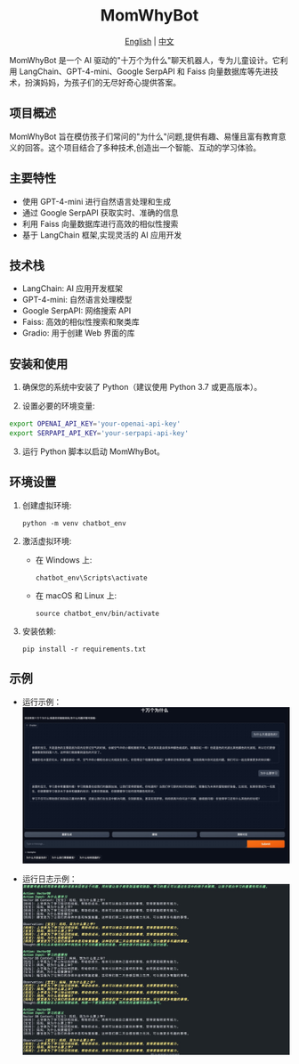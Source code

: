 <div align="center">

# MomWhyBot

[English](README.md) | [中文](README_CN.md)

</div>

MomWhyBot 是一个 AI 驱动的"十万个为什么"聊天机器人，专为儿童设计。它利用 LangChain、GPT-4-mini、Google SerpAPI 和 Faiss 向量数据库等先进技术，扮演妈妈，为孩子们的无尽好奇心提供答案。

## 项目概述

MomWhyBot 旨在模仿孩子们常问的"为什么"问题,提供有趣、易懂且富有教育意义的回答。这个项目结合了多种技术,创造出一个智能、互动的学习体验。

## 主要特性

- 使用 GPT-4-mini 进行自然语言处理和生成
- 通过 Google SerpAPI 获取实时、准确的信息
- 利用 Faiss 向量数据库进行高效的相似性搜索
- 基于 LangChain 框架,实现灵活的 AI 应用开发

## 技术栈

- LangChain: AI 应用开发框架
- GPT-4-mini: 自然语言处理模型
- Google SerpAPI: 网络搜索 API
- Faiss: 高效的相似性搜索和聚类库
- Gradio: 用于创建 Web 界面的库

## 安装和使用

1. 确保您的系统中安装了 Python（建议使用 Python 3.7 或更高版本）。

2. 设置必要的环境变量:
```bash
export OPENAI_API_KEY='your-openai-api-key'
export SERPAPI_API_KEY='your-serpapi-api-key'
```
3. 运行 Python 脚本以启动 MomWhyBot。

## 环境设置

1. 创建虚拟环境:
   ```
   python -m venv chatbot_env
   ```

2. 激活虚拟环境:
   - 在 Windows 上:
     ```
     chatbot_env\Scripts\activate
     ```
   - 在 macOS 和 Linux 上:
     ```
     source chatbot_env/bin/activate
     ```

3. 安装依赖:
   ```
   pip install -r requirements.txt
   ```
## 示例
- 运行示例：
![demo](./demo_1.jpg)

- 运行日志示例：
![log](./run_log.jpg)